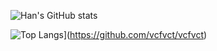 ![Han's GitHub stats](https://github-readme-stats.vercel.app/api?username=vcfvct&hide=contribs,prs?count_private=true&show_icons=true&theme=gruvbox)

![Top Langs](https://github-readme-stats.vercel.app/api/top-langs/?username=vcfvct)](https://github.com/vcfvct/vcfvct)


